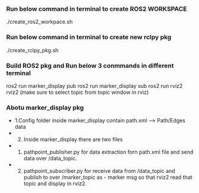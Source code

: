 ### Run below command in terminal to create ROS2 WORKSPACE
./create_ros2_workpace.sh 

### Run below command in terminal to create new rclpy pkg
./create_rclpy_pkg.sh

### Build ROS2 pkg and Run below 3 conmmands in different terminal
ros2 run marker_display pub
ros2 run marker_display sub
ros2 run rviz2 rviz2 (make sure to select topic from topic window in rviz)

### Abotu marker_display pkg
- 1.Config folder inside marker_display contain path.xml --> Path/Edges data
- 2. Inside marker_display there are two files
 -    1. pathpoint_publisher.py for data extraction forn path.xml file and send data over /data_topic.
 -    2. pathpoint_subscriber.py for receive data from /data_topic and publish to over /marker_topic as -    marker msg so that rviz2 read that topic and display in rviz2.







